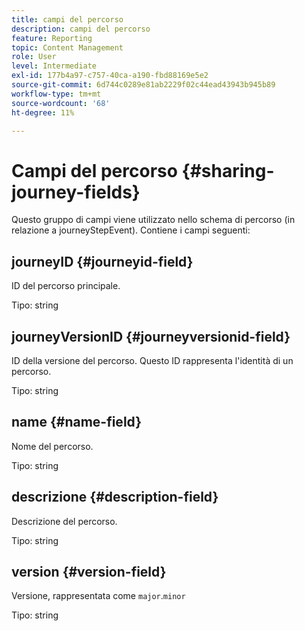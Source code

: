 ```yaml
---
title: campi del percorso
description: campi del percorso
feature: Reporting
topic: Content Management
role: User
level: Intermediate
exl-id: 177b4a97-c757-40ca-a190-fbd88169e5e2
source-git-commit: 6d744c0289e81ab2229f02c44ead43943b945b89
workflow-type: tm+mt
source-wordcount: '68'
ht-degree: 11%

---
```


# Campi del percorso {#sharing-journey-fields}

Questo gruppo di campi viene utilizzato nello schema di percorso (in relazione a journeyStepEvent). Contiene i campi seguenti:

## journeyID {#journeyid-field}

ID del percorso principale.

Tipo: string

## journeyVersionID {#journeyversionid-field}

ID della versione del percorso. Questo ID rappresenta l&#39;identità di un percorso.

Tipo: string

## name {#name-field}

Nome del percorso.

Tipo: string

## descrizione {#description-field}

Descrizione del percorso.

Tipo: string

## version {#version-field}

Versione, rappresentata come `major`.`minor`

Tipo: string
